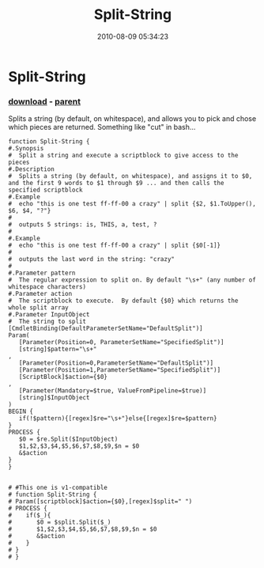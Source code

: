 ﻿---
pid:            2054
poster:         jarrad
title:          Split-String
date:           2010-08-09 05:34:23
format:         posh
parent:         895
parent:         895

---

# Split-String

### [download](2054.ps1) - [parent](895.md)

Splits a string (by default, on whitespace), and allows you to pick and chose which pieces are returned. Something like "cut" in bash...

```posh
function Split-String {
#.Synopsis
#  Split a string and execute a scriptblock to give access to the pieces
#.Description
#  Splits a string (by default, on whitespace), and assigns it to $0, and the first 9 words to $1 through $9 ... and then calls the specified scriptblock
#.Example
#  echo "this is one test ff-ff-00 a crazy" | split {$2, $1.ToUpper(), $6, $4, "?"}
#
#  outputs 5 strings: is, THIS, a, test, ?  
#
#.Example
#  echo "this is one test ff-ff-00 a crazy" | split {$0[-1]}
#
#  outputs the last word in the string: "crazy"
#
#.Parameter pattern
#  The regular expression to split on. By default "\s+" (any number of whitespace characters)
#.Parameter action
#  The scriptblock to execute.  By default {$0} which returns the whole split array
#.Parameter InputObject
#  The string to split
[CmdletBinding(DefaultParameterSetName="DefaultSplit")]
Param(
   [Parameter(Position=0, ParameterSetName="SpecifiedSplit")]
   [string]$pattern="\s+"
,
   [Parameter(Position=0,ParameterSetName="DefaultSplit")]
   [Parameter(Position=1,ParameterSetName="SpecifiedSplit")]
   [ScriptBlock]$action={$0}
,
   [Parameter(Mandatory=$true, ValueFromPipeline=$true)]
   [string]$InputObject
)
BEGIN {
   if(!$pattern){[regex]$re="\s+"}else{[regex]$re=$pattern}
}
PROCESS {
   $0 = $re.Split($InputObject)
   $1,$2,$3,$4,$5,$6,$7,$8,$9,$n = $0
   &$action
}
}
   
 
# #This one is v1-compatible
# function Split-String {
# Param([scriptblock]$action={$0},[regex]$split=" ")
# PROCESS {
#    if($_){
#       $0 = $split.Split($_)
#       $1,$2,$3,$4,$5,$6,$7,$8,$9,$n = $0
#       &$action
#    }
# }
# }
```
